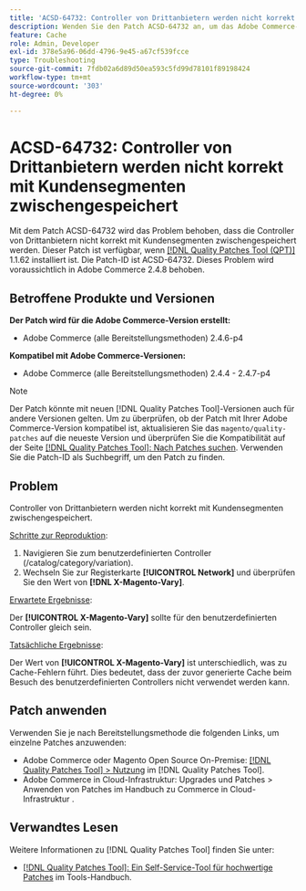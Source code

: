 ```yaml
---
title: 'ACSD-64732: Controller von Drittanbietern werden nicht korrekt mit Kundensegmenten zwischengespeichert'
description: Wenden Sie den Patch ACSD-64732 an, um das Adobe Commerce-Problem zu beheben, bei dem Controller von Drittanbietern nicht korrekt mit Kundensegmenten zwischengespeichert werden.
feature: Cache
role: Admin, Developer
exl-id: 378e5a96-06dd-4796-9e45-a67cf539fcce
type: Troubleshooting
source-git-commit: 7fdb02a6d89d50ea593c5fd99d78101f89198424
workflow-type: tm+mt
source-wordcount: '303'
ht-degree: 0%

---
```


# ACSD-64732: Controller von Drittanbietern werden nicht korrekt mit Kundensegmenten zwischengespeichert

Mit dem Patch ACSD-64732 wird das Problem behoben, dass die Controller von Drittanbietern nicht korrekt mit Kundensegmenten zwischengespeichert werden. Dieser Patch ist verfügbar, wenn [[!DNL Quality Patches Tool (QPT)]](/help/tools/quality-patches-tool/quality-patches-tool-to-self-serve-quality-patches.md) 1.1.62 installiert ist. Die Patch-ID ist ACSD-64732. Dieses Problem wird voraussichtlich in Adobe Commerce 2.4.8 behoben.

## Betroffene Produkte und Versionen

**Der Patch wird für die Adobe Commerce-Version erstellt:**

* Adobe Commerce (alle Bereitstellungsmethoden) 2.4.6-p4

**Kompatibel mit Adobe Commerce-Versionen:**

* Adobe Commerce (alle Bereitstellungsmethoden) 2.4.4 - 2.4.7-p4

>[!NOTE]
>
>Der Patch könnte mit neuen [!DNL Quality Patches Tool]-Versionen auch für andere Versionen gelten. Um zu überprüfen, ob der Patch mit Ihrer Adobe Commerce-Version kompatibel ist, aktualisieren Sie das `magento/quality-patches` auf die neueste Version und überprüfen Sie die Kompatibilität auf der Seite [[!DNL Quality Patches Tool]: Nach Patches suchen](https://experienceleague.adobe.com/tools/commerce-quality-patches/index.html?lang=de). Verwenden Sie die Patch-ID als Suchbegriff, um den Patch zu finden.

## Problem

Controller von Drittanbietern werden nicht korrekt mit Kundensegmenten zwischengespeichert.

<u>Schritte zur Reproduktion</u>:

1. Navigieren Sie zum benutzerdefinierten Controller (/catalog/category/variation).
1. Wechseln Sie zur Registerkarte **[!UICONTROL Network]** und überprüfen Sie den Wert von **[!DNL X-Magento-Vary]**.

<u>Erwartete Ergebnisse</u>:

Der **[!UICONTROL X-Magento-Vary]** sollte für den benutzerdefinierten Controller gleich sein.

<u>Tatsächliche Ergebnisse</u>:

Der Wert von **[!UICONTROL X-Magento-Vary]** ist unterschiedlich, was zu Cache-Fehlern führt. Dies bedeutet, dass der zuvor generierte Cache beim Besuch des benutzerdefinierten Controllers nicht verwendet werden kann.

## Patch anwenden

Verwenden Sie je nach Bereitstellungsmethode die folgenden Links, um einzelne Patches anzuwenden:

* Adobe Commerce oder Magento Open Source On-Premise: [[!DNL Quality Patches Tool] > Nutzung](/help/tools/quality-patches-tool/usage.md) im [!DNL Quality Patches Tool].
* Adobe Commerce in Cloud-Infrastruktur: Upgrades und Patches > Anwenden von Patches im Handbuch zu Commerce in Cloud-Infrastruktur .

## Verwandtes Lesen

Weitere Informationen zu [!DNL Quality Patches Tool] finden Sie unter:

* [[!DNL Quality Patches Tool]: Ein Self-Service-Tool für hochwertige Patches](/help/tools/quality-patches-tool/quality-patches-tool-to-self-serve-quality-patches.md) im Tools-Handbuch.
